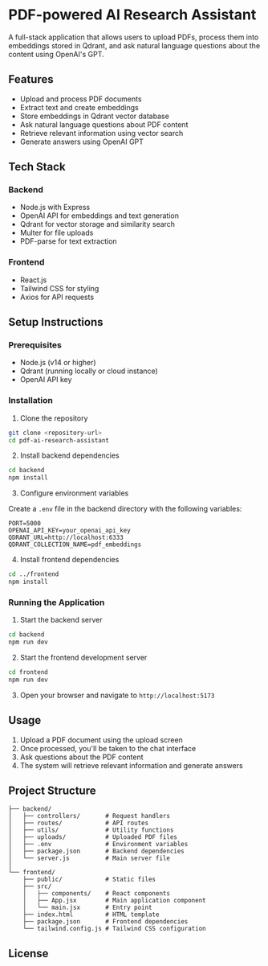 # PDF-powered AI Research Assistant

A full-stack application that allows users to upload PDFs, process them into embeddings stored in Qdrant, and ask natural language questions about the content using OpenAI's GPT.

## Features

- Upload and process PDF documents
- Extract text and create embeddings
- Store embeddings in Qdrant vector database
- Ask natural language questions about PDF content
- Retrieve relevant information using vector search
- Generate answers using OpenAI GPT

## Tech Stack

### Backend

- Node.js with Express
- OpenAI API for embeddings and text generation
- Qdrant for vector storage and similarity search
- Multer for file uploads
- PDF-parse for text extraction

### Frontend

- React.js
- Tailwind CSS for styling
- Axios for API requests

## Setup Instructions

### Prerequisites

- Node.js (v14 or higher)
- Qdrant (running locally or cloud instance)
- OpenAI API key

### Installation

1. Clone the repository

```bash
git clone <repository-url>
cd pdf-ai-research-assistant
```

2. Install backend dependencies

```bash
cd backend
npm install
```

3. Configure environment variables

Create a `.env` file in the backend directory with the following variables:

```
PORT=5000
OPENAI_API_KEY=your_openai_api_key
QDRANT_URL=http://localhost:6333
QDRANT_COLLECTION_NAME=pdf_embeddings
```

4. Install frontend dependencies

```bash
cd ../frontend
npm install
```

### Running the Application

1. Start the backend server

```bash
cd backend
npm run dev
```

2. Start the frontend development server

```bash
cd frontend
npm run dev
```

3. Open your browser and navigate to `http://localhost:5173`

## Usage

1. Upload a PDF document using the upload screen
2. Once processed, you'll be taken to the chat interface
3. Ask questions about the PDF content
4. The system will retrieve relevant information and generate answers

## Project Structure

```
├── backend/
│   ├── controllers/       # Request handlers
│   ├── routes/            # API routes
│   ├── utils/             # Utility functions
│   ├── uploads/           # Uploaded PDF files
│   ├── .env               # Environment variables
│   ├── package.json       # Backend dependencies
│   └── server.js          # Main server file
│
└── frontend/
    ├── public/            # Static files
    ├── src/
    │   ├── components/    # React components
    │   ├── App.jsx        # Main application component
    │   └── main.jsx       # Entry point
    ├── index.html         # HTML template
    ├── package.json       # Frontend dependencies
    └── tailwind.config.js # Tailwind CSS configuration
```

## License
